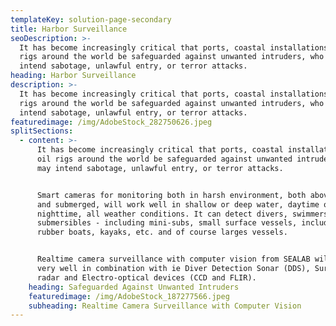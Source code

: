 ```yaml
---
templateKey: solution-page-secondary
title: Harbor Surveillance
seoDescription: >-
  It has become increasingly critical that ports, coastal installations, and oil
  rigs around the world be safeguarded against unwanted intruders, who may
  intend sabotage, unlawful entry, or terror attacks.
heading: Harbor Surveillance
description: >-
  It has become increasingly critical that ports, coastal installations, and oil
  rigs around the world be safeguarded against unwanted intruders, who may
  intend sabotage, unlawful entry, or terror attacks.
featuredimage: /img/AdobeStock_282750626.jpeg
splitSections:
  - content: >-
      It has become increasingly critical that ports, coastal installations, and
      oil rigs around the world be safeguarded against unwanted intruders, who
      may intend sabotage, unlawful entry, or terror attacks.


      Smart cameras for monitoring both in harsh environment, both above surface
      and submerged, will work well in shallow or deep water, daytime or
      nighttime, all weather conditions. It can detect divers, swimmers,
      submersibles - including mini-subs, small surface vessels, including
      rubber boats, kayaks, etc. and of course larges vessels.


      Realtime camera surveillance with computer vision from SEALAB will work
      very well in combination with ie Diver Detection Sonar (DDS), Surveillance
      radar and Electro-optical devices (CCD and FLIR).
    heading: Safeguarded Against Unwanted Intruders
    featuredimage: /img/AdobeStock_187277566.jpeg
    subheading: Realtime Camera Surveillance with Computer Vision
---
```


